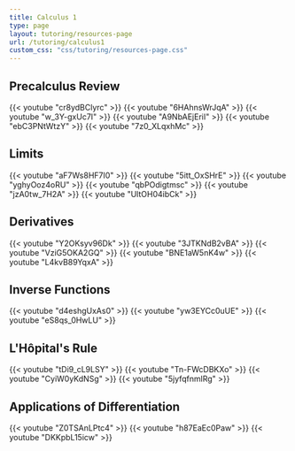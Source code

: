 ```yaml
---
title: Calculus 1
type: page
layout: tutoring/resources-page
url: /tutoring/calculus1
custom_css: "css/tutoring/resources-page.css"
---
```


## Precalculus Review

{{< youtube "cr8ydBClyrc" >}}
{{< youtube "6HAhnsWrJqA" >}}
{{< youtube "w_3Y-gxUc7I" >}}
{{< youtube "A9NbAEjEriI" >}}
{{< youtube "ebC3PNtWtzY" >}}
{{< youtube "7z0_XLqxhMc" >}}

## Limits

{{< youtube "aF7Ws8HF7I0" >}}
{{< youtube "5itt_OxSHrE" >}}
{{< youtube "yghyOoz4oRU" >}}
{{< youtube "qbPOdigtmsc" >}}
{{< youtube "jzA0tw_7H2A" >}}
{{< youtube "UltOH04ibCk" >}}

## Derivatives

{{< youtube "Y2OKsyv96Dk" >}}
{{< youtube "3JTKNdB2vBA" >}}
{{< youtube "VziG5OKA2GQ" >}}
{{< youtube "BNE1aW5nK4w" >}}
{{< youtube "L4kvB89YqxA" >}}

## Inverse Functions

{{< youtube "d4eshgUxAs0" >}}
{{< youtube "yw3EYCc0uUE" >}}
{{< youtube "eS8qs_0HwLU" >}}

## L'Hôpital's Rule

{{< youtube "tDi9_cL9LSY" >}}
{{< youtube "Tn-FWcDBKXo" >}}
{{< youtube "CyiW0yKdNSg" >}}
{{< youtube "5jyfqfnmlRg" >}}

## Applications of Differentiation

{{< youtube "Z0TSAnLPtc4" >}}
{{< youtube "h87EaEc0Paw" >}}
{{< youtube "DKKpbL15icw" >}}
